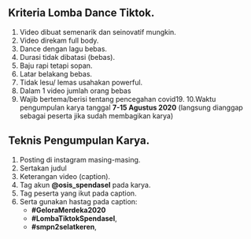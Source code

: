 ## Kriteria Lomba Dance Tiktok.
1. Video dibuat semenarik dan seinovatif mungkin.
2. Video direkam full body.
3. Dance dengan lagu bebas.
4. Durasi tidak dibatasi (bebas).
5. Baju rapi tetapi sopan.
6. Latar belakang bebas.
7. Tidak lesu/ lemas usahakan powerful.
8. Dalam 1 video jumlah orang bebas
9. Wajib bertema/berisi tentang pencegahan covid19.
10.Waktu pengumpulan karya tanggal **7-15 Agustus 2020** (langsung dianggap sebagai peserta jika sudah membagikan karya)

## Teknis Pengumpulan Karya.
1. Posting di instagram masing-masing.
2. Sertakan judul 
3. Keterangan video (caption).
4. Tag akun **@osis_spendasel** pada karya.
5. Tag peserta yang ikut pada caption.
6. Serta gunakan hastag pada caption:
    - **#GeloraMerdeka2020**
    - **#LombaTiktokSpendasel**, 
    - **#smpn2selatkeren**,





















